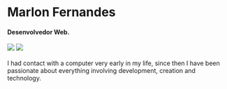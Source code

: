 # Marlon Fernandes 

#### Desenvolvedor Web.

<div> 
  <a href="https://www.linkedin.com/in/marlonfrnds/" target="_blank"><img src="https://img.shields.io/badge/-LinkedIn-%230077B5?style=for-the-badge&logo=linkedin&logoColor=white" target="_blank"></a> 
  <a href = "mailto:Marlonfrnds1@gmail.com"><img src="https://img.shields.io/badge/-Gmail-%23333?style=for-the-badge&logo=gmail&logoColor=white" target="_blank"></a>
</div>

<br>
I had contact with a computer very early in my life, since then I have been passionate about everything involving development, creation and technology.

